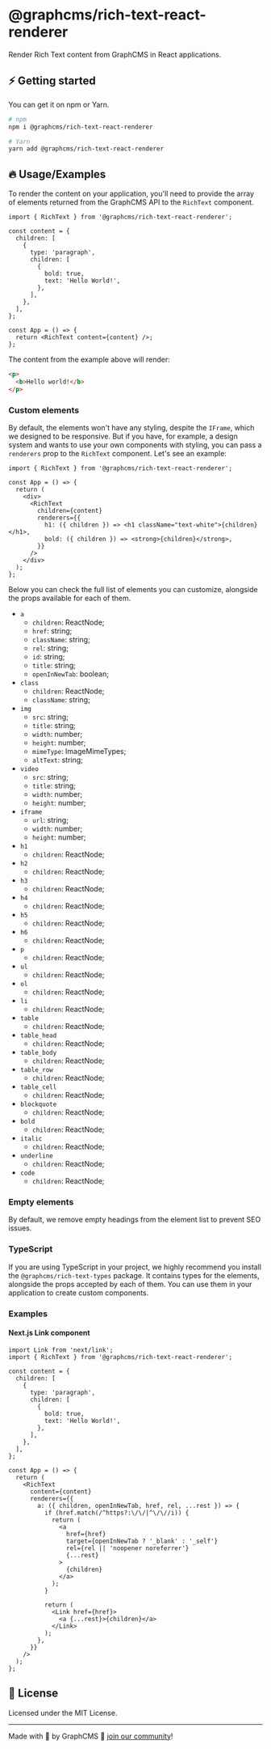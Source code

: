 # @graphcms/rich-text-react-renderer

Render Rich Text content from GraphCMS in React applications.

## ⚡ Getting started

You can get it on npm or Yarn.

```sh
# npm
npm i @graphcms/rich-text-react-renderer

# Yarn
yarn add @graphcms/rich-text-react-renderer
```

## 🔥 Usage/Examples

To render the content on your application, you'll need to provide the array of elements returned from the GraphCMS API to the `RichText` component.

```tsx
import { RichText } from '@graphcms/rich-text-react-renderer';

const content = {
  children: [
    {
      type: 'paragraph',
      children: [
        {
          bold: true,
          text: 'Hello World!',
        },
      ],
    },
  ],
};

const App = () => {
  return <RichText content={content} />;
};
```

The content from the example above will render:

```html
<p>
  <b>Hello world!</b>
</p>
```

### Custom elements

By default, the elements won't have any styling, despite the `IFrame`, which we designed to be responsive. But if you have, for example, a design system and wants to use your own components with styling, you can pass a `renderers` prop to the `RichText` component. Let's see an example:

```tsx
import { RichText } from '@graphcms/rich-text-react-renderer';

const App = () => {
  return (
    <div>
      <RichText
        children={content}
        renderers={{
          h1: ({ children }) => <h1 className="text-white">{children}</h1>,
          bold: ({ children }) => <strong>{children}</strong>,
        }}
      />
    </div>
  );
};
```

Below you can check the full list of elements you can customize, alongside the props available for each of them.

- `a`
  - `children`: ReactNode;
  - `href`: string;
  - `className`: string;
  - `rel`: string;
  - `id`: string;
  - `title`: string;
  - `openInNewTab`: boolean;
- `class`
  - `children`: ReactNode;
  - `className`: string;
- `img`
  - `src`: string;
  - `title`: string;
  - `width`: number;
  - `height`: number;
  - `mimeType`: ImageMimeTypes;
  - `altText`: string;
- `video`
  - `src`: string;
  - `title`: string;
  - `width`: number;
  - `height`: number;
- `iframe`
  - `url`: string;
  - `width`: number;
  - `height`: number;
- `h1`
  - `children`: ReactNode;
- `h2`
  - `children`: ReactNode;
- `h3`
  - `children`: ReactNode;
- `h4`
  - `children`: ReactNode;
- `h5`
  - `children`: ReactNode;
- `h6`
  - `children`: ReactNode;
- `p`
  - `children`: ReactNode;
- `ul`
  - `children`: ReactNode;
- `ol`
  - `children`: ReactNode;
- `li`
  - `children`: ReactNode;
- `table`
  - `children`: ReactNode;
- `table_head`
  - `children`: ReactNode;
- `table_body`
  - `children`: ReactNode;
- `table_row`
  - `children`: ReactNode;
- `table_cell`
  - `children`: ReactNode;
- `blockquote`
  - `children`: ReactNode;
- `bold`
  - `children`: ReactNode;
- `italic`
  - `children`: ReactNode;
- `underline`
  - `children`: ReactNode;
- `code`
  - `children`: ReactNode;

### Empty elements

By default, we remove empty headings from the element list to prevent SEO issues.

### TypeScript

If you are using TypeScript in your project, we highly recommend you install the `@graphcms/rich-text-types` package. It contains types for the elements, alongside the props accepted by each of them. You can use them in your application to create custom components.

### Examples

#### Next.js Link component

```tsx
import Link from 'next/link';
import { RichText } from '@graphcms/rich-text-react-renderer';

const content = {
  children: [
    {
      type: 'paragraph',
      children: [
        {
          bold: true,
          text: 'Hello World!',
        },
      ],
    },
  ],
};

const App = () => {
  return (
    <RichText
      content={content}
      renderers={{
        a: ({ children, openInNewTab, href, rel, ...rest }) => {
          if (href.match(/^https?:\/\/|^\/\//i)) {
            return (
              <a
                href={href}
                target={openInNewTab ? '_blank' : '_self'}
                rel={rel || 'noopener noreferrer'}
                {...rest}
              >
                {children}
              </a>
            );
          }

          return (
            <Link href={href}>
              <a {...rest}>{children}</a>
            </Link>
          );
        },
      }}
    />
  );
};
```

## 📝 License

Licensed under the MIT License.

---

Made with 💜 by GraphCMS 👋 [join our community](https://slack.graphcms.com/)!
